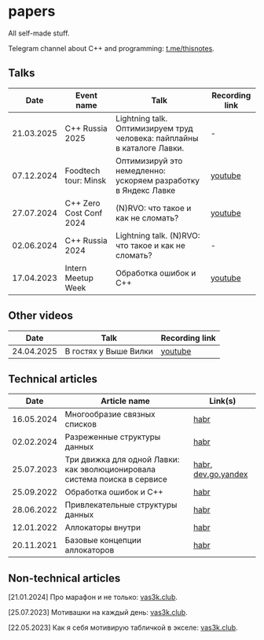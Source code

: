 # papers
All self-made stuff. 

Telegram channel about C++ and programming: [t.me/thisnotes](https://t.me/thisnotes). 

## Talks

| Date          | Event name                 | Talk       | Recording link     |
|---------------|----------------------------|------------|--------------------|
| 21.03.2025    | C++ Russia 2025            | Lightning talk. Оптимизируем труд человека: пайплайны в каталоге Лавки.   | \- |
| 07.12.2024    | Foodtech tour: Minsk       | Оптимизируй это немедленно: ускоряем разработку в Яндекс Лавке            | [youtube](https://www.youtube.com/watch?v=efIvao0bqlg) |
| 27.07.2024    | C++ Zero Cost Conf 2024    | (N)RVO: что такое и как не сломать?                                       | [youtube](https://www.youtube.com/watch?v=6B2euArRfdI&list=PLKSS_nuTY36hfa33WLFxmASOEuW4NP0uX&index=4) |
| 02.06.2024    | C++ Russia 2024            | Lightning talk. (N)RVO: что такое и как не сломать?                       | \- |
| 17.04.2023    | Intern Meetup Week         | Обработка ошибок и C++                                                    | [youtube](https://www.youtube.com/live/5stJKC6UGyI?feature=share&t=532) |

## Other videos

| Date          | Talk                    | Recording link     |
|---------------|-------------------------|--------------------|
| 24.04.2025    | В гостях у Выше Вилки   | [youtube](https://www.youtube.com/live/6BNH4BNhvxY) |


## Technical articles

| Date          | Article name       | Link(s)     |
|---------------|--------------------|--------------------|
| 16.05.2024    | Многообразие связных списков                                              | [habr](https://habr.com/ru/articles/814955/) |
| 02.02.2024    | Разреженные структуры данных                                              | [habr](https://habr.com/ru/articles/790844/) |
| 25.07.2023    | Три движка для одной Лавки: как эволюционировала система поиска в сервисе | [habr](https://habr.com/ru/companies/yandex/articles/748134/), [dev.go.yandex](https://dev.go.yandex/blog/three-engines-one-lavka-2023-09-27) |
| 25.09.2022    | Обработка ошибок и C++                                                    | [habr](https://habr.com/ru/articles/690038/) |
| 28.06.2022    | Привлекательные структуры данных                                          | [habr](https://habr.com/ru/articles/673776/) |
| 12.01.2022    | Аллокаторы внутри                                                         | [habr](https://habr.com/ru/articles/645137/) |
| 20.11.2021    | Базовые концепции аллокаторов                                             | [habr](https://habr.com/ru/articles/590415/) |

## Non-technical articles

[21.01.2024] Про марафон и не только: [vas3k.club](https://vas3k.club/post/22712/).

[25.07.2023] Мотивашки на каждый день: [vas3k.club](https://vas3k.club/post/20380/).

[22.05.2023] Как я себя мотивирую табличкой в экселе: [vas3k.club](https://vas3k.club/post/19725/).
